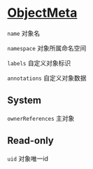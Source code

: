 # [ObjectMeta](https://kubernetes.io/docs/reference/kubernetes-api/common-definitions/object-meta/)

`name` 对象名

`namespace` 对象所属命名空间

`labels` 自定义对象标识

`annotations` 自定义对象数据

## System

`ownerReferences` 主对象

## Read-only

`uid` 对象唯一id
